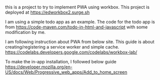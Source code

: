this is a project to try to implement PWA using workbox.
This project is deployed at https://edworkbox2.surge.sh


I am using a simple todo app as an example.  The code for the todo app is from https://code-maven.com/todo-in-html-and-javascript with some modification by me.

I am following instruction about PWA from below site.  This guide is about creating/registering a service worker and simple cache.
https://codelabs.developers.google.com/codelabs/workbox-lab/


To make the in-app installation, I followed below guide 
https://developer.mozilla.org/en-US/docs/Web/Progressive_web_apps/Add_to_home_screen